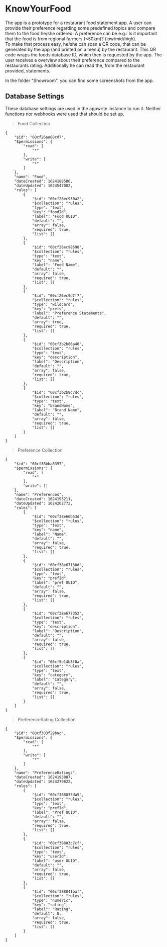# KnowYourFood

The app is a prototype for a restaurant food statement app.
A user can provide their preference regarding some predefined topics and compare them to the food he/she ordered. A preference can be e.g.: Is it important that the food is from regional farmers (<50km)? (low/mid/high). <br>To make that process easy, he/she can scan a QR code, that can be generated by the app (and printed on a menu) by the restaurant.
This QR code wraps the foods database ID, which then is requested by the app. The user receives a overview about their preference compared to the restaurants rating. Additionally he can read the, from the restaurant provided, statements.</br>

In the folder "Showroom", you can find some screenshots from the app.


## Database Settings

These database settings are used in the appwrite instance to run it. Neither functions nor webhooks were used that should be set up.

> Food Collection
```jsonc
{
    "$id": "60cf26aa68cd7",
    "$permissions": {
        "read": [
            "*"
        ],
        "write": [
            "*"
        ]
    },
    "name": "Food",
    "dateCreated": 1624188586,
    "dateUpdated": 1624547082,
    "rules": [
        {
            "$id": "60cf26ec930a2",
            "$collection": "rules",
            "type": "text",
            "key": "foodId",
            "label": "Food UUID",
            "default": "",
            "array": false,
            "required": true,
            "list": []
        },
        {
            "$id": "60cf26ec98598",
            "$collection": "rules",
            "type": "text",
            "key": "name",
            "label": "Food Name",
            "default": "",
            "array": false,
            "required": true,
            "list": []
        },
        {
            "$id": "60cf26ec9d7f7",
            "$collection": "rules",
            "type": "wildcard",
            "key": "prefs",
            "label": "Preference Statements",
            "default": "",
            "array": true,
            "required": true,
            "list": []
        },
        {
            "$id": "60cf3b2b86a40",
            "$collection": "rules",
            "type": "text",
            "key": "description",
            "label": "Description",
            "default": "",
            "array": false,
            "required": true,
            "list": []
        },
        {
            "$id": "60cf3b2b8c7dc",
            "$collection": "rules",
            "type": "text",
            "key": "brandName",
            "label": "Brand Name",
            "default": "",
            "array": false,
            "required": true,
            "list": []
        }
    ]
}
```
> Preference Collection
```jsonc
{
    "$id": "60cf38bba8397",
    "$permissions": {
        "read": [
            "*"
        ],
        "write": []
    },
    "name": "Preferences",
    "dateCreated": 1624193211,
    "dateUpdated": 1624202772,
    "rules": [
        {
            "$id": "60cf38e66b53d",
            "$collection": "rules",
            "type": "text",
            "key": "name",
            "label": "Name",
            "default": "",
            "array": false,
            "required": true,
            "list": []
        },
        {
            "$id": "60cf38e67138d",
            "$collection": "rules",
            "type": "text",
            "key": "prefId",
            "label": "pref UUID",
            "default": "",
            "array": false,
            "required": true,
            "list": []
        },
        {
            "$id": "60cf38e677352",
            "$collection": "rules",
            "type": "text",
            "key": "description",
            "label": "Description",
            "default": "",
            "array": false,
            "required": true,
            "list": []
        },
        {
            "$id": "60cf5e14b3f0a",
            "$collection": "rules",
            "type": "text",
            "key": "category",
            "label": "Category",
            "default": "",
            "array": false,
            "required": true,
            "list": []
        }
    ]
}
```

> PreferenceRating Collection
```jsonc
{
    "$id": "60cf383f29bac",
    "$permissions": {
        "read": [
            "*"
        ],
        "write": [
            "*"
        ]
    },
    "name": "PreferenceRatings",
    "dateCreated": 1624193087,
    "dateUpdated": 1624279822,
    "rules": [
        {
            "$id": "60cf388035da5",
            "$collection": "rules",
            "type": "text",
            "key": "prefId",
            "label": "Pref UUID",
            "default": "",
            "array": false,
            "required": true,
            "list": []
        },
        {
            "$id": "60cf38803c7cf",
            "$collection": "rules",
            "type": "text",
            "key": "userId",
            "label": "user UUID",
            "default": "",
            "array": false,
            "required": true,
            "list": []
        },
        {
            "$id": "60cf388041baf",
            "$collection": "rules",
            "type": "numeric",
            "key": "rating",
            "label": "Rating",
            "default": 0,
            "array": false,
            "required": true,
            "list": []
        }
    ]
}
```